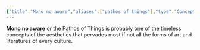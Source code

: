 ```yaml
---
{"title":"Mono no aware","aliases":["pathos of things"],"type":"Concept","tags":["concept/aesthetics","concept/literature","concept/art"],"created":"2022-12-28T11:32:51+06:00","updated":"2023-01-12T11:14:18+06:00","dg-publish":true,"permalink":"/entities/concept/mono-no-aware/","dgPassFrontmatter":true}
---
```


**[Mono no aware](https://en.wikipedia.org/wiki/Mono%20no%20aware)** or the Pathos of Things is probably one of the timeless concepts of the aesthetics that pervades most if not all the forms of art and literatures of every culture.